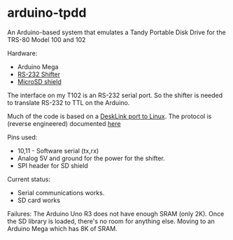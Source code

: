 # arduino-tpdd
An Arduino-based system that emulates a Tandy Portable Disk Drive for the TRS-80 Model 100 and 102

Hardware:
* Arduino Mega
* [RS-232 Shifter](https://www.sparkfun.com/products/449)
* [MicroSD shield](https://www.sparkfun.com/products/12761)

The interface on my T102 is an RS-232 serial port.  So the shifter is needed to translate RS-232 to TTL on the Arduino.

Much of the code is based on a [DeskLink port to Linux](http://www.bitchin100.com/).
The protocol is (reverse engineered) documented [here](http://bitchin100.com/wiki/index.php?title=TPDD_Base_Protocol)

Pins used:
* 10,11 - Software serial (tx,rx)
* Analog 5V and ground for the power for the shifter.
* SPI header for SD shield

Current status:
* Serial communications works.
* SD card works

Failures:
The Arduino Uno R3 does not have enough SRAM (only 2K).  Once the SD library is loaded, there's no room for anything else.
Moving to an Arduino Mega which has 8K of SRAM.
